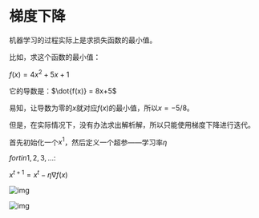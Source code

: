 # 梯度下降

机器学习的过程实际上是求损失函数的最小值。

比如，求这个函数的最小值：

$f(x) = 4x^2+5x+1$

它的导数是：$\dot{f(x)} = 8x+5$

易知，让导数为零的$x$就对应$f(x)$的最小值，所以$x=-5/8$。

但是，在实际情况下，没有办法求出解析解，所以只能使用梯度下降进行迭代。

首先初始化一个$x^1$，然后定义一个超参——学习率$\eta$

$for t in 1, 2, 3, ...:$

$x^{t+1} = x^t-\eta \nabla f(x)$

![img](https://gitee.com/solarwindrider/SolarWindRider/raw/main/assets/images/pics/lr01.png)

![img](https://gitee.com/solarwindrider/SolarWindRider/raw/main/assets/images/pics/lr02.png)
